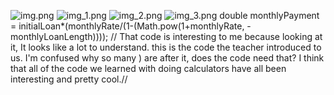 ![img.png](img.png)
![img_1.png](img_1.png)
![img_2.png](img_2.png)
![img_3.png](img_3.png)
double monthlyPayment = initialLoan*(monthlyRate/(1-(Math.pow(1+monthlyRate, -monthlyLoanLength))));
// That code is interesting to me because looking at it, It looks like a lot to understand. this is the code the teacher
introduced to us. I'm confused why so many ) are after it, does the code need that? I think that all of the code we
learned with doing calculators have all been interesting and pretty cool.//
